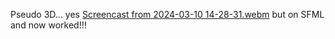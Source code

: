 Pseudo 3D... yes
[Screencast from 2024-03-10 14-28-31.webm](https://github.com/mypzik3D/pseudo3D/assets/149926497/e341f529-0814-4c4e-b1dd-9c988ffdb32a)
but on SFML and now worked!!!
